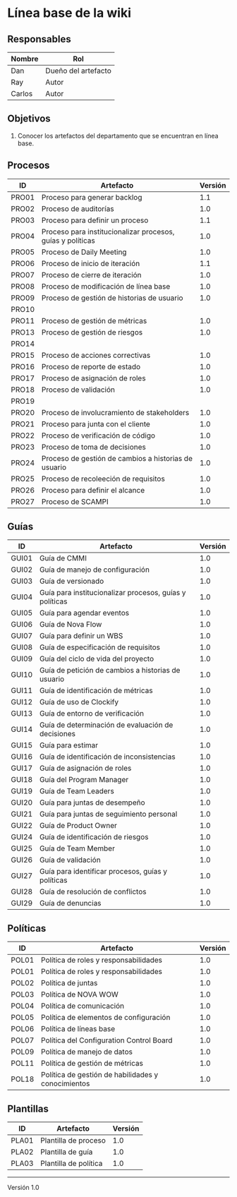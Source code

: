 # Línea base de la wiki

## Responsables
Nombre     | Rol
-----------|------------------
Dan        | Dueño del artefacto
Ray        | Autor
Carlos     | Autor

## Objetivos
1. Conocer los artefactos del departamento que se encuentran en línea base.

## Procesos
<table>
  <thead>
    <tr>
      <th>ID</th>
      <th>Artefacto</th>
      <th>Versión</th>
    </tr>
  </thead>
  <tbody>
    <tr>
      <td>PRO01</td>
      <td>Proceso para generar backlog</td>
      <td>1.1</td>
    </tr>
    <tr>
      <td>PRO02</td>
      <td>Proceso de auditorías</td>
      <td>1.0</td>
    </tr>
    <tr>
      <td>PRO03</td>
      <td>Proceso para definir un proceso</td>
      <td>1.1</td>
    </tr>
    <tr>
      <td>PRO04</td>
      <td>Proceso para institucionalizar procesos, guías y políticas</td>
      <td>1.0</td>
    </tr>
    <tr>
      <td>PRO05</td>
      <td>Proceso de Daily Meeting</td>
      <td>1.0</td>
    </tr>
    <tr>
      <td>PRO06</td>
      <td>Proceso de inicio de iteración</td>
      <td>1.1</td>
    </tr>
    <tr>
      <td>PRO07</td>
      <td>Proceso de cierre de iteración</td>
      <td>1.0</td>
    </tr>
    <tr>
      <td>PRO08</td>
      <td>Proceso de modificación de línea base</td>
      <td>1.0</td>
    </tr>
    <tr>
      <td>PRO09</td>
      <td>Proceso de gestión de historias de usuario</td>
      <td>1.0</td>
    </tr>
    <tr>
      <td>PRO10</td>
      <td></td>
      <td></td>
    </tr>
    <tr>
      <td>PRO11</td>
      <td>Proceso de gestión de métricas</td>
      <td>1.0</td>
    </tr>
    <tr>
      <td>PRO13</td>
      <td>Proceso de gestión de riesgos</td>
      <td>1.0</td>
    </tr>
    <tr>
      <td>PRO14</td>
      <td></td>
      <td></td>
    </tr>
    <tr>
      <td>PRO15</td>
      <td>Proceso de acciones correctivas</td>
      <td>1.0</td>
    </tr>
    <tr>
      <td>PRO16</td>
      <td>Proceso de reporte de estado</td>
      <td>1.0</td>
    </tr>
    <tr>
      <td>PRO17</td>
      <td>Proceso de asignación de roles</td>
      <td>1.0</td>
    </tr>
    <tr>
      <td>PRO18</td>
      <td>Proceso de validación</td>
      <td>1.0</td>
    </tr>
    <tr>
      <td>PRO19</td>
      <td></td>
      <td></td>
    </tr>
    <tr>
      <td>PRO20</td>
      <td>Proceso de involucramiento de stakeholders</td>
      <td>1.0</td>
    </tr>
    <tr>
      <td>PRO21</td>
      <td>Proceso para junta con el cliente</td>
      <td>1.0</td>
    </tr>
    <tr>
      <td>PRO22</td>
      <td>Proceso de verificación de código</td>
      <td>1.0</td>
    </tr>
    <tr>
      <td>PRO23</td>
      <td>Proceso de toma de decisiones</td>
      <td>1.0</td>
    </tr>
    <tr>
      <td>PRO24</td>
      <td>Proceso de gestión de cambios a historias de usuario</td>
      <td>1.0</td>
    </tr>
    <tr>
      <td>PRO25</td>
      <td>Proceso de recoleeción de requisitos</td>
      <td>1.0</td>
    </tr>
    <tr>
      <td>PRO26</td>
      <td>Proceso para definir el alcance</td>
      <td>1.0</td>
    </tr>
    <tr>
      <td>PRO27</td>
      <td>Proceso de SCAMPI</td>
      <td>1.0</td>
    </tr>
    </tbody>
</table>
    
## Guías
<table>
    <thead>
        <tr>
        <th>ID</th>
        <th>Artefacto</th>
        <th>Versión</th>
        </tr>
    </thead>
    <tbody>
    <tr>
      <td>GUI01</td>
      <td>Guía de CMMI</td>
      <td>1.0</td>
    </tr>
    <tr>
      <td>GUI02</td>
      <td>Guía de manejo de configuración</td>
      <td>1.0</td>
    </tr>
    <tr>
      <td>GUI03</td>
      <td>Guía de versionado</td>
      <td>1.0</td>
    </tr>
    <tr>
      <td>GUI04</td>
      <td>Guía para institucionalizar procesos, guías y políticas</td>
      <td>1.0</td>
    </tr>
    <tr>
      <td>GUI05</td>
      <td>Guía para agendar eventos</td>
      <td>1.0</td>
    </tr><tr>
      <td>GUI06</td>
      <td>Guía de Nova Flow</td>
      <td>1.0</td>
    </tr><tr>
      <td>GUI07</td>
      <td>Guía para definir un WBS</td>
      <td>1.0</td>
    </tr><tr>
      <td>GUI08</td>
      <td>Guía de especificación de requisitos</td>
      <td>1.0</td>
    </tr><tr>
      <td>GUI09</td>
      <td>Guía del ciclo de vida del proyecto</td>
      <td>1.0</td>
    </tr><tr>
      <td>GUI10</td>
      <td>Guía de petición de cambios a historias de usuario</td>
      <td>1.0</td>
    </tr><tr>
      <td>GUI11</td>
      <td>Guía de identificación de métricas</td>
      <td>1.0</td>
    </tr><tr>
      <td>GUI12</td>
      <td>Guía de uso de Clockify</td>
      <td>1.0</td>
    </tr><tr>
      <td>GUI13</td>
      <td>Guía de entorno de verificación</td>
      <td>1.0</td>
    </tr><tr>
      <td>GUI14</td>
      <td>Guía de determinación de evaluación de decisiones</td>
      <td>1.0</td>
    </tr><tr>
      <td>GUI15</td>
      <td>Guía para estimar</td>
      <td>1.0</td>
    </tr><tr>
      <td>GUI16</td>
      <td>Guía de identificación de inconsistencias</td>
      <td>1.0</td>
    </tr><tr>
      <td>GUI17</td>
      <td>Guía de asignación de roles</td>
      <td>1.0</td>
    </tr><tr>
      <td>GUI18</td>
      <td>Guía del Program Manager</td>
      <td>1.0</td>
    </tr><tr>
      <td>GUI19</td>
      <td>Guía de Team Leaders</td>
      <td>1.0</td>
    </tr><tr>
      <td>GUI20</td>
      <td>Guía para juntas de desempeño</td>
      <td>1.0</td>
    </tr><tr>
      <td>GUI21</td>
      <td>Guía para juntas de seguimiento personal</td>
      <td>1.0</td>
    </tr><tr>
      <td>GUI22</td>
      <td>Guía de Product Owner</td>
      <td>1.0</td>
    </tr><tr>
      <td>GUI24</td>
      <td>Guía de identificación de riesgos</td>
      <td>1.0</td>
    </tr><tr>
      <td>GUI25</td>
      <td>Guía de Team Member</td>
      <td>1.0</td>
    </tr><tr>
      <td>GUI26</td>
      <td>Guía de validación</td>
      <td>1.0</td>
    </tr><tr>
      <td>GUI27</td>
      <td>Guía para identificar procesos, guías y políticas</td>
      <td>1.0</td>
    </tr><tr>
      <td>GUI28</td>
      <td>Guía de resolución de conflictos</td>
      <td>1.0</td>
    </tr><tr>
      <td>GUI29</td>
      <td>Guía de denuncias</td>
      <td>1.0</td>
    </tr>
  </tbody>
</table>

## Políticas
<table>
  <thead>
    <tr>
      <th>ID</th>
      <th>Artefacto</th>
      <th>Versión</th>
    </tr>
  </thead>
  <tbody>
    <tr>
      <td>POL01</td>
      <td>Política de roles y responsabilidades</td>
      <td>1.0</td>
    </tr>
    <tr>
      <td>POL01</td>
      <td>Política de roles y responsabilidades</td>
      <td>1.0</td>
    </tr>
    <tr>
      <td>POL02</td>
      <td>Política de juntas</td>
      <td>1.0</td>
    </tr>
    <tr>
      <td>POL03</td>
      <td>Política de NOVA WOW</td>
      <td>1.0</td>
    </tr>
    <tr>
      <td>POL04</td>
      <td>Política de comunicación</td>
      <td>1.0</td>
    </tr>
    <tr>
      <td>POL05</td>
      <td>Política de elementos de configuración</td>
      <td>1.0</td>
    </tr>
    <tr>
      <td>POL06</td>
      <td>Política de líneas base</td>
      <td>1.0</td>
    </tr>
    <tr>
      <td>POL07</td>
      <td>Política del Configuration Control Board</td>
      <td>1.0</td>
    </tr>
    <tr>
      <td>POL09</td>
      <td>Política de manejo de datos</td>
      <td>1.0</td>
    </tr>
    <tr>
      <td>POL11</td>
      <td>Política de gestión de métricas</td>
      <td>1.0</td>
    </tr>
    <tr>
      <td>POL18</td>
      <td>Política de gestión de habilidades y conocimientos</td>
      <td>1.0</td>
    </tr>
  </tbody>
</table>

## Plantillas
<table>
  <thead>
    <tr>
      <th>ID</th>
      <th>Artefacto</th>
      <th>Versión</th>
    </tr>
  </thead>
  <tbody>
    <tr>
      <td>PLA01</td>
      <td>Plantilla de proceso</td>
      <td>1.0</td>
    </tr>
    <tr>
      <td>PLA02</td>
      <td>Plantilla de guía</td>
      <td>1.0</td>
    </tr>
    <tr>
      <td>PLA03</td>
      <td>Plantilla de política</td>
      <td>1.0</td>
    </tr>
  </tbody>
</table>

***
Versión 1.0